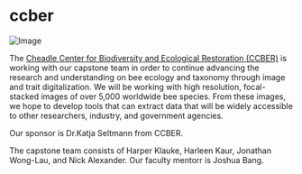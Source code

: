 # ccber
![Image](logo.jpg)

The [Cheadle Center for Biodiversity and Ecological Restoration (CCBER)](https://www.ccber.ucsb.edu/) is working with our capstone team in order to continue advancing the research and understanding on bee ecology and taxonomy through image and trait digitalization. We will be working with high resolution, focal-stacked images of over 5,000 worldwide bee species. From these images, we hope to develop tools that can extract data that will be widely accessible to other researchers, industry, and government agencies. 

Our sponsor is Dr.Katja Seltmann from CCBER. 

The capstone team consists of Harper Klauke, Harleen Kaur, Jonathan Wong-Lau, and Nick Alexander. Our faculty mentorr is Joshua Bang.

